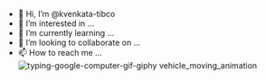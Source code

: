 - 👋 Hi, I’m @kvenkata-tibco
- 👀 I’m interested in ...
- 🌱 I’m currently learning ...
- 💞️ I’m looking to collaborate on ...
- 📫 How to reach me ...
![![typing-google-computer-gif-giphy](https://user-images.githubusercontent.com/105288647/167636851-01f71703-c5df-4eba-a439-f88be2427b37.gif)
vehicle_moving_animation](https://user-images.githubusercontent.com/105288647/167635960-aba21862-5fdc-45cc-ae83-4771839ec606.gif)

<!---
kvenkata-tibco/kvenkata-tibco is a ✨ special ✨ repository because its `README.md` (this file) appears on your GitHub profile.
You can click the Preview link to take a look at your changes.
--->
